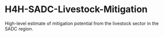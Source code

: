 # H4H-SADC-Livestock-Mitigation
High-level estimate of mitigation potential from the livestock sector in the SADC region. 
